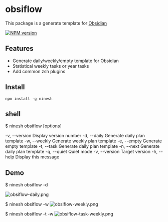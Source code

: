# obsiflow

This package is a generate template for [Obsidian](https://obsidian.md)

[![NPM version][npm-image]][npm-url]

## Features

- Generate daily/weekly/empty template for Obsidian
- Statistical weekly tasks or year tasks
- Add common zsh plugins

## Install
```shell
npm install -g ninesh
```

## shell
 $ ninesh obsiflow [options]

-v, --version            Display version number
-d, --daily              Generate daily plan template
-w, --weekly             Generate weekly plan template
-e, --empty              Generate empty template
-t, --task               Generate daily plan template
-n, --next               Generate daily plan template
-q, --quiet              Quiet mode
-v, --version <version>  Target version
-h, --help               Display this message

## Demo
$ ninesh obsiflow -d

![obsiflow-daily.png](https://raw.githubusercontent.com/ajiu9/shell/main/static/img/obsiflow-daily.png)

$ ninesh obsiflow -w
![obsiflow-weekly.png](https://raw.githubusercontent.com/ajiu9/shell/main/static/img/obsiflow-weekly.png)

$ ninesh obsiflow -t -w
![obsiflow-task-weekly.png](https://raw.githubusercontent.com/ajiu9/shell/main/static/img/obsiflow-task-weekly.png)

[npm-image]: https://img.shields.io/npm/v/obsiflow.svg?style=flat-square
[npm-url]: https://npmjs.com/package/obsiflow
